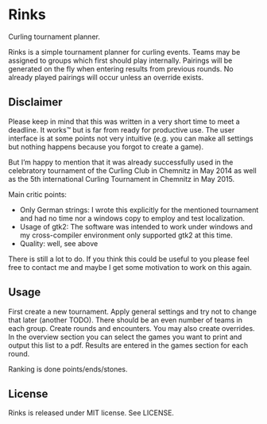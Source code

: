 # Rinks #

Curling tournament planner.

Rinks is a simple tournament planner for curling events. Teams may be assigned to groups
which first should play internally. Pairings will be generated on the fly when entering
results from previous rounds. No already played pairings will occur unless an override
exists.

## Disclaimer ##

Please keep in mind that this was written in a very short time to meet a deadline.
It works™ but is far from ready for productive use. The user interface is at some
points not very intuitive (e.g. you can make all settings but nothing happens because
you forgot to create a game).

But I’m happy to mention that it was already successfully used in the celebratory
tournament of the Curling Club in Chemnitz in May 2014 as well as the 5th international
Curling Tournament in Chemnitz in May 2015.

Main critic points:

 * Only German strings:
   I wrote this explicitly for the mentioned tournament and had no time nor a windows
   copy to employ and test localization.
 * Usage of gtk2:
   The software was intended to work under windows and my cross-compiler environment only
   supported gtk2 at this time.
 * Quality: well, see above

There is still a lot to do. If you think this could be useful to you please feel free
to contact me and maybe I get some motivation to work on this again.

## Usage ##

First create a new tournament. Apply general settings and try not to change that later
(another TODO). There should be an even number of teams in each group.
Create rounds and encounters. You may also create overrides. In the overview section
you can select the games you want to print and output this list to a pdf.
Results are entered in the games section for each round.

Ranking is done points/ends/stones.

## License ##

Rinks is released under MIT license. See LICENSE.
